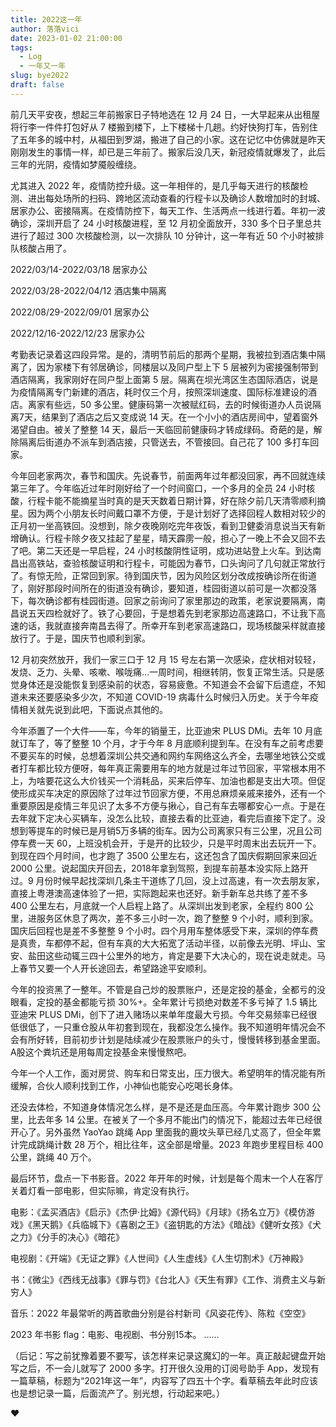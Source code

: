 ```yaml
---
title: 2022这一年
author: 落落vici
date: 2023-01-02 21:00:00
tags:
  - Log
  - 一年又一年
slug: bye2022
draft: false
---
```


前几天平安夜，想起三年前搬家日子特地选在 12 月 24 日，一大早起来从出租屋将行李一件件打包好从 7 楼搬到楼下，上下楼梯十几趟。约好快狗打车，告别住了五年多的城中村，从福田到罗湖，搬进了自己的小家。这在记忆中仿佛就是昨天刚刚发生的事情一样，却已是三年前了。搬家后没几天，新冠疫情就爆发了，此后三年的光阴，疫情如梦魇般缠绕。

尤其进入 2022 年，疫情防控升级。这一年相伴的，是几乎每天进行的核酸检测、进出每处场所的扫码、跨地区流动查看的行程卡以及确诊人数增加时的封城、居家办公、密接隔离。在疫情防控下，每天工作、生活两点一线进行着。年初一波确诊，深圳开启了 24 小时核酸进程，至 12 月初全面放开，330 多个日子里总共进行了超过 300 次核酸检测，以一次排队 10 分钟计，这一年有近 50 个小时被排队核酸占用了。

2022/03/14-2022/03/18  居家办公

2022/03/28-2022/04/12  酒店集中隔离

2022/08/29-2022/09/01  居家办公

2022/12/16-2022/12/23  居家办公

考勤表记录着这四段异常。是的，清明节前后的那两个星期，我被拉到酒店集中隔离了，因为家楼下有邻居确诊，同楼层以及同户型上下 5 层被列为密接强制带到酒店隔离，我家刚好在同户型上面第 5 层。隔离在坝光湾区生态国际酒店，说是为疫情隔离专门新建的酒店，耗时仅三个月，按照深圳速度、国际标准建设的酒店。离家有些远，50 多公里。健康码第一次被赋红码，去的时候街道办人员说隔离7天，结果到了酒店之后又变成说 14 天。在一个小小的酒店房间中，望着窗外渴望自由。被关了整整 14 天，最后一天临回前健康码才转成绿码。奇葩的是，解除隔离后街道办不派车到酒店接，只管送去，不管接回。自己花了 100 多打车回家。

今年回老家两次，春节和国庆。先说春节，前面两年过年都没回家，再不回就连续第三年了。今年临近过年时刚好给了一个时间窗口，一个多月的全员 24 小时核酸，行程卡能不能摘星当时真的是天天数着日期计算，好在除夕前几天清零顺利摘星。因为两个小朋友长时间戴口罩不方便，于是计划好了选择回程人数相对较少的正月初一坐高铁回。没想到，除夕夜晚刚吃完年夜饭，看到卫健委消息说当天有新增确认。行程卡除夕夜又挂起了星星，晴天霹雳一般，担心了一晚上不会又回不去了吧。第二天还是一早启程，24 小时核酸阴性证明，成功进站登上火车。到达南昌出高铁站，查验核酸证明和行程卡，可能因为春节，口头询问了几句就正常放行了。有惊无险，正常回到家。待到国庆节，因为风险区划分改成按确诊所在街道了，刚好那段时间所在的街道没有确诊，要知道，桂园街道以前可是一次都没落下，每次确诊都有桂园街道。回家之前询问了家里那边的政策，老家说要隔离，南昌说五天四检就好了。铁了心要回，于是想着先到老家那边高速路口，不让我下高速的话，我就直接奔南昌去得了。所幸开车到老家高速路口，现场核酸采样就直接放行了。于是，国庆节也顺利到家。

12 月初突然放开，我们一家三口于 12 月 15 号左右第一次感染，症状相对较轻，发烧、乏力、头晕、咳嗽、喉咙痛…一周时间，相继转阴，恢复正常生活。只是感觉身体还是没能恢复到感染前的状态，容易疲惫。不知道会不会留下后遗症，不知道未来还要感染多少次，不知道 COVID-19 病毒什么时候归入历史。关于今年疫情相关就先说到此吧，下面说点其他的。

今年添置了一个大件——车，今年的销量王，比亚迪宋 PLUS DMi。去年 10 月底就订车了，等了整整 10 个月，才于今年 8 月底顺利提到车。在没有车之前考虑要不要买车的时候，总想着深圳公共交通和网约车网络这么齐全，去哪坐地铁公交或者打车都比较方便呀，每年真正需要用车的地方就是过年过节回家，平常根本用不上，为啥要花这么大价钱买一个消耗品，买来后停车、加油也都是支出大项。但促使形成买车决定的原因除了过年过节回家方便，不用总麻烦亲戚来接外，还有一个重要原因是疫情三年见识了太多不方便与揪心，自己有车去哪都安心一点。于是在去年就下定决心买辆车，没怎么比较，直接去看的比亚迪，看完后直接下定了。没想到等提车的时候已是月销5万多辆的街车。因为公司离家只有三公里，况且公司停车费一天 60，上班没机会开，于是开的比较少，只是平时周末出去玩开一下。到现在四个月时间，也才跑了 3500 公里左右，这还包含了国庆假期回家来回近 2000 公里。说起国庆开回去，2018年拿到驾照，到提车前基本没实际上路开过。9 月份时候早起找深圳几条主干道练了几回，没上过高速，有一次去朋友家，直接上粤港澳高速体验了一把，实际跑起来也还好。新手新车总共练了差不多 400 公里左右，月底就一个人启程上路了。从深圳出发到老家，全程约 800 公里，进服务区休息了两次，差不多三小时一次，跑了整整 9 个小时，顺利到家。国庆后回程也是差不多整整 9 个小时。四个月用车整体感受下来，深圳的停车费是真贵，车都停不起，但有车真的大大拓宽了活动半径，以前像去光明、坪山、宝安、盐田这些动辄三四十公里外的地方，肯定是要下大决心的，现在说走就走。马上春节又要一个人开长途回去，希望路途平安顺利。

今年的投资黑了一整年。不管是自己炒的股票账户，还是定投的基金，全都亏的没眼看，定投的基金都能亏损 30%+。全年累计亏损绝对数差不多亏掉了 1.5 辆比亚迪宋 PLUS DMi，创下了进入赌场以来单年度最大亏损。今年交易频率已经很低很低了，一只重仓股从年初套到现在，我都没怎么操作。我不知道明年情况会不会有所好转，目前初步计划是陆续减少在股票账户的头寸，慢慢转移到基金里面。A股这个粪坑还是用每周定投基金来慢慢熬吧。

今年一个人工作，面对房贷、购车和日常支出，压力很大。希望明年的情况能有所缓解，合伙人顺利找到工作，小神仙也能安心吃喝长身体。

还没去体检，不知道身体情况怎么样，是不是还是血压高。今年累计跑步 300 公里，比去年多 14 公里。在被关了一个多月不能出门的情况下，能超过去年已经很开心了。另外虽然 YaoYao 跳绳 App 里面我的鹿坟头草已经几丈高了，但全年累计完成跳绳计数 28 万个，相比往年，这全部是增量。2023 年跑步里程目标 400 公里，跳绳 40 万个。

最后环节，盘点一下书影音。2022 年开年的时候，计划是每个周末一个人在客厅关着灯看一部电影，但实际嘛，肯定没有执行。

电影：《孟买酒店》《启示》《杰伊·比姆》《源代码》《月球》《扬名立万》《模仿游戏》《黑天鹅》《兵临城下》《喜剧之王》《盗钥匙的方法》《暗战》《健听女孩》《犬之力》《分手的决心》《暗花》

电视剧：《开端》《无证之罪》《人世间》《人生虚线》《人生切割术》《万神殿》

书：《微尘》《西线无战事》《罪与罚》《台北人》《天生有罪》《工作、消费主义与新穷人》

音乐：2022 年最常听的两首歌曲分别是谷村新司《风姿花传》、陈粒《空空》

2023 年书影 flag：电影、电视剧、书分别15本。
……

（后记：写之前犹豫着要不要写，该怎样来记录这魔幻的一年。真正敲起键盘开始写之后，不一会儿就写了 2000 多字。打开很久没用的订阅号助手 App，发现有一篇草稿，标题为“2021年这一年”，内容写了四五十个字。看草稿去年此时应该也是想记录一篇，后面流产了。别光想，行动起来吧。）

❤